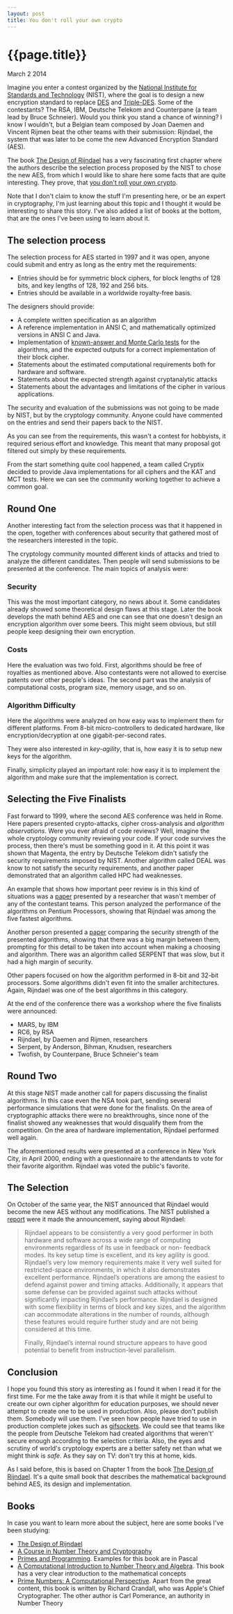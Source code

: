 ```yaml
---
layout: post
title: You don't roll your own crypto
---
```


# {{page.title}} #

<span class="meta">March 2 2014</span>

Imagine you enter a contest organized by the [National Institute for Standards and Technology](http://en.wikipedia.org/wiki/National_Institute_of_Standards_and_Technology) (NIST),
where the goal is to design a new encryption standard to replace [DES](http://en.wikipedia.org/wiki/Data_Encryption_Standard) and [Triple-DES](http://en.wikipedia.org/wiki/Triple_DES).
Some of the contestants? The RSA, IBM, Deutsche Telekom and Counterpane (a team lead by Bruce Schneier). Would you think you stand a chance of winning? I know I wouldn't, but a Belgian team
composed by Joan Daemen and Vincent Rijmen beat the other teams with their submission: Rijndael, the system that was later to be come the new Advanced Encryption Standard (AES).

The book [The Design of Rijndael](http://www.amazon.com/The-Design-RijndaeL-Information-Cryptography/dp/3540425802) has a very fascinating first chapter where the authors describe the selection
process proposed by the NIST to chose the new AES, from which I would like to share here some facts that are quite interesting. 
They prove, that [you don't roll your own crypto](http://security.stackexchange.com/a/18198).

Note that I don't claim to know the stuff I'm presenting here, or be an expert in cryptography, I'm just learning about this topic and I thought it would be interesting to share this story. I've also
added a list of books at the bottom, that are the ones I've been using to learn about it.

## The selection process ##

The selection process for AES started in 1997 and it was open, anyone could submit and entry as long as the entry met the requirements:

- Entries should be for symmetric block ciphers, for block lengths of 128 bits, and key lengths of 128, 192 and 256 bits.
- Entries should be available in a worldwide royalty-free basis.

The designers should provide:

- A complete written specification as an algorithm
- A reference implementation in ANSI C, and mathematically optimized versions in ANSI C and Java.
- Implementation of [known-answer and Monte Carlo tests](http://csrc.nist.gov/groups/STM/cavp/) for the algorithms, and the expected outputs for a correct implementation of their block cipher.
- Statements about the estimated computational requirements both for hardware and software.
- Statements about the expected strength against cryptanalytic attacks
- Statements about the advantages and limitations of the cipher in various applications.

The security and evaluation of the submissions was not going to be made by NIST, but by the cryptology community. Anyone could have commented on the entries and send their papers back to 
the NIST.

As you can see from the requirements, this wasn't a contest for hobbyists, it required serious effort and knowledge. This meant that many proposal got filtered out simply by these requirements.

From the start something quite cool happened, a team called Cryptix decided to provide Java implementations for all ciphers and the KAT and MCT tests. Here we can see the community working together
to achieve a common goal.

## Round One ##

Another interesting fact from the selection process was that it happened in the open, together with conferences about security that gathered most of the researchers interested in the topic.

The cryptology community mounted different kinds of attacks and tried to analyze the different candidates. Then people will send submissions to be presented at the conference. The main topics of
analysis were:

### Security ###

This was the most important category, no news about it. Some candidates already showed some theoretical design flaws at this stage. Later the book develops the math behind AES and one can see that
one doesn't design an encryption algorithm over some beers. This might seem obvious, but still people keep designing their own encryption.

### Costs ###

Here the evaluation was two fold. First, algorithms should be free of royalties as mentioned above. Also contestants were not allowed to exercise patents over other people's ideas. The second part
was the analysis of computational costs, program size, memory usage, and so on.

### Algorithm Difficulty ###

Here the algorithms were analyzed on how easy was to implement them for different platforms. From 8-bit micro-controllers to dedicated hardware, like encryption/decryption at one gigabit-per-second rates.

They were also interested in _key-agility_, that is, how easy it is to setup new keys for the algorithm.

Finally, simplicity played an important role: how easy it is to implement the algorithm and make sure that the implementation is correct.

## Selecting the Five Finalists ##

Fast forward to 1999, where the second AES conference was held in Rome. Here papers presented crypto-attacks, cipher cross-analysis and _algorithm observations_. Were you ever afraid of code reviews? Well,
imagine the whole cryptology community reviewing your code. If your code survives the process, then there's must be something good in it. At this point it was shown that Magenta, the entry by Deutsche Telekom
didn't satisfy the security requirements imposed by NIST. Another algorithm called DEAL was know to not satisfy the security requirements, and another paper demonstrated that an algorithm called HPC had weaknesses.

An example that shows how important peer review is in this kind of situations was a [paper](http://csrc.nist.gov/archive/aes/round1/conf2/papers/gladman.pdf) presented by a researcher that wasn't member of any 
of the contestant teams. This person analyzed the performance of the algorithms on Pentium Processors, showing that Rijndael was among the five fastest algorithms.

Another person presented a [paper](http://csrc.nist.gov/archive/aes/round1/conf2/papers/biham2.pdf) comparing the security strength of the presented algorithms, showing that there was a big margin between them,
prompting for this detail to be taken into account when making a choosing and algorithm. There was an algorithm called SERPENT that was slow, but it had a high margin of security.

Other papers focused on how the algorithm performed in 8-bit and 32-bit processors. Some algorithms didn't even fit into the smaller architectures. Again, Rijndael was one of the best algorithms in this category.

At the end of the conference there was a workshop where the five finalists were announced:

- MARS, by IBM
- RC6, by RSA
- Rijndael, by Daemen and Rijmen, researchers
- Serpent, by Anderson, Bihman, Knudsen, researchers
- Twofish, by Counterpane, Bruce Schneier's team

## Round Two ##

At this stage NIST made another call for papers discussing the finalist algorithms. In this case even the NSA took part, sending several performance simulations that were done for the finalists. On the area
of cryptographic attacks there were no breakthroughs, since none of the finalist showed any weaknesses that would disqualify them from the competition. On the area of hardware implementation, Rijndael performed
well again.

The aforementioned results were presented at a conference in New York City, in April 2000, ending with a questionnaire to the attendants to vote for their favorite algorithm. 
Rijndael was voted the public's favorite.

## The Selection ##

On October of the same year, the NIST announced that Rijndael would become the new AES without any modifications. The NIST published a [report](http://csrc.nist.gov/archive/aes/round2/r2report.pdf) were it made
the announcement, saying about Rijndael:

>Rijndael appears to be consistently a very good performer in both hardware and software across a wide range of computing environments regardless of its use in feedback or non- feedback modes. 
>Its key setup time is excellent, and its key agility is good. Rijndael’s very low memory requirements make it very well suited for restricted-space environments, in which it also demonstrates excellent performance. 
>Rijndael’s operations are among the easiest to defend against power and timing attacks. Additionally, it appears that some defense can be provided against such attacks without significantly impacting Rijndael’s 
>performance. Rijndael is designed with some flexibility in terms of block and key sizes, and the algorithm can accommodate alterations in the number of rounds, although these features would require further study and are not being considered at this time.
>
>Finally, Rijndael’s internal round structure appears to have good potential to benefit from instruction-level parallelism.

## Conclusion ##

I hope you found this story as interesting as I found it when I read it for the first time. For me the take away from it is that while it might be useful to create our own cipher algorithm for education purposes, 
we should never attempt to create one to be used in production. Also, please don't publish them. Somebody will use them. I've seen how people have tried to use in production complete jokes such as 
[gifsockets](http://stackoverflow.com/questions/13593420/countdown-timer-image-gif-in-email). We could see that teams like the people from Deutsche Telekom had created algorithms that weren't' 
secure enough according to the selection criteria. Also, the eyes and scrutiny of world's cryptology experts are a better safety net than what we might think is _safe_. 
As they say on TV: don't try this at home, kids.

As I said before, this is based on Chapter 1 from the book [The Design of Rijndael](http://www.amazon.com/The-Design-RijndaeL-Information-Cryptography/dp/3540425802). It's a quite small book that describes
the mathematical background behind AES, its design and implementation.

## Books ##

In case you want to learn more about the subject, here are some books I've been studying:

- [The Design of Rijndael](http://www.amazon.com/The-Design-RijndaeL-Information-Cryptography/dp/3540425802)
- [A Course in Number Theory and Cryptography](http://www.amazon.com/Course-Number-Cryptography-Graduate-Mathematics/dp/0387942939/)
- [Primes and Programming](http://www.amazon.com/Primes-Programming-Peter-J-Giblin/dp/0521409888/). Examples for this book are in Pascal
- [A Computational Introduction to Number Theory and Algebra](http://www.amazon.com/Computational-Introduction-Number-Theory-Algebra/dp/0521516447/). This book has a very clear introduction to the mathematical concepts
- [Prime Numbers: A Computational Perspective](http://www.amazon.com/Prime-Numbers-Computational-Richard-Crandall/dp/0387252827/). Apart from the great content, this book is written by Richard Crandall, who was Apple's Chief Cryptographer. The other author is Carl Pomerance, an authority in Number Theory
